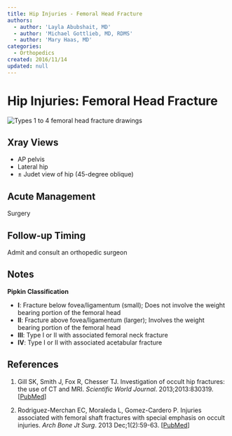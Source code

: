 ```yaml
---
title: Hip Injuries - Femoral Head Fracture
authors:
  - author: 'Layla Abubshait, MD'
  - author: 'Michael Gottlieb, MD, RDMS'
  - author: 'Mary Haas, MD'
categories:
  - Orthopedics
created: 2016/11/14
updated: null
---
```


# Hip Injuries: Femoral Head Fracture

![Types 1 to 4 femoral head fracture drawings](media/hip-injuries-femoral-head-fracture_image-1.png)

## Xray Views

- AP pelvis
- Lateral hip
- ± Judet view of hip (45-degree oblique)

## Acute Management

Surgery

## Follow-up Timing

Admit and consult an orthopedic surgeon

## Notes

**Pipkin Classification**

- **I**: Fracture below fovea/ligamentum (small); Does not involve the weight bearing portion of the femoral head
- **II**: Fracture above fovea/ligamentum (larger); Involves the weight bearing portion of the femoral head 
- **III**: Type I or II with associated femoral neck fracture
- **IV**: Type I or II with associated acetabular fracture

## References

1. Gill SK, Smith J, Fox R, Chesser TJ. Investigation of occult hip fractures: the use of CT and MRI. _Scientific World Journal_. 2013;2013:830319. [[PubMed](https://www.ncbi.nlm.nih.gov/pubmed/?term=23476147)]

2. Rodriguez-Merchan EC, Moraleda L, Gomez-Cardero P. Injuries associated with femoral shaft fractures with special emphasis on occult injuries. _Arch Bone Jt Surg_. 2013 Dec;1(2):59-63. [[PubMed](https://www.ncbi.nlm.nih.gov/pubmed/?term=25207289)]
